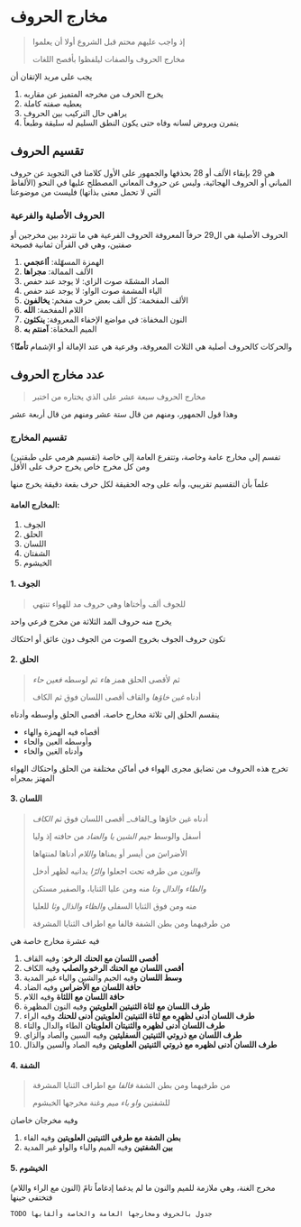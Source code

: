 # مخارج الحروف
> إذ واجب عليهم محتم     قبل الشروع أولا أن يعلموا
> 
> مخارج الحروف والصفات    ليلفظوا بأفصح اللغات

يجب على مريد الإتقان أن
1. يخرج الحرف من مخرجه المتميز عن مقاربه
2. يعطيه صفته كاملة
3. يراهي حال التركيب بين الحروف
4. يتمرن ويروض لسانه وفاه حتى يكون النطق السليم له سليقة وطبعاً

## تقسيم الحروف
هي 29 بإبقاء الألف أو 28 بحذفها والجمهور على الأول
كلامنا في التجويد عن حروف المباني أو الحروف الهجائية، وليس عن حروف المعاني المصطلح عليها في النحو (الألفاظ التي لا تحمل معنى بذاتها) فليست من موضوعنا

### الحروف الأصلية والفرعية
الحروف الأصلية هي ال29 حرفاً المعروفة
الحروف الفرعية هي ما تتردد بين مخرجين أو صفتين، وهي في القرآن ثمانية فصيحة
1. الهمزة المسهّلة: **أاعجمي**
2. الألف الممالة: **مجراها**
3. الصاد المشمّة صوت الزاي: لا يوجد عند حفص
4. الياء المشمة صوت الواو: لا يوجد عند حفص
5. الألف المفخمة: كل ألف بعض حرف مفخم: **يخالفون**
6. اللام المفخمة: **الله**
7. النون المخفاة: في مواضع الإخفاء المعروفة: **ينكثون**
8. الميم المخفاة: **آمنتم به**

والحركات كالحروف أصلية هي الثلاث المعروفة، وفرعية هي عند الإمالة أو الإشمام **تأمنّا**؟

## عدد مخارج الحروف
>مخارج الحروف سبعة عشر    على الذي يختاره من اختبر

وهذا قول الجمهور، ومنهم من قال ستة عشر ومنهم من قال أربعة عشر

### تقسيم المخارج
تفسم إلى مخارج عامة وخاصة، وتتفرع العامة إلى خاصة (تقسيم هرمي على طبقتين) ومن كل مخرج خاص يخرج حرف على الأقل

علماً بأن التقسيم تقريبي، وأنه على وجه الحقيقة لكل حرف بقعة دقيقة يخرج منها

#### المخارج العامة:
1. الجوف
2. الحلق
3. اللسان
4. الشفتان
5. الخيشوم

#### 1. الجوف
> للجوف ألف وأختاها وهي    حروف مد للهواء تنتهي

يخرج منه حروف المد الثلاثة من مخرج فرعي واحد

تكون حروف الجوف بخروج الصوت من الجوف دون عائق أو احتكاك

#### 2. الحلق
>ثم لأقصى الحلق _همز هاء_    ثم لوسطه _فعين حاء_
>
>أدناه _غين خاؤها_ والقاف    أقصى اللسان فوق ثم الكاف

ينقسم الحلق إلى ثلاثة مخارج خاصة، أقصى الحلق وأوسطه وأدناه

* أقصاه فيه الهمزة والهاء
* وأوسطه العين والحاء
* وأدناه الغين والخاء

تخرج هذه الحروف من تضايق مجرى الهواء في أماكن مختلفة من الحلق واحتكاك الهواء المهتز بمجراه

#### 3. اللسان
>أدناه غين خاؤها و_القاف_    أقصى اللسان فوق ثم _الكاف_
>
>أسفل والوسط _جيم الشين يا    والضاد_ من حافته إذ وليا
>
>الأضراسَ من أيسر أو يمناها     _واللام_ أدناها لمنتهاها
>
>_والنون_ من طرفه تحت اجعلوا    _والرّا_ يدانيه لظهر أدخل
>
>_والطاء والدال وتا_ منه ومن    عليا الثنايا، والصفير مستكن
>
>منه ومن فوق الثنايا السفلى    _والظاء والذال وثا_ للعليا
>
>من طرفيهما ومن بطن الشفة    فالفا مع اطراف الثنايا المشرفة

فيه عشرة مخارج خاصة هي

1. **أقصى اللسان مع الحنك الرخو**: وفيه القاف
2. **أقصى اللسان مع الحنك الرخو والصلب** وفيه الكاف
3. **وسط اللسان** وفيه الجيم والشين والياء غير المدية
4. **حافة اللسان مع الأضراس** وفيه الضاد
5. **حافة اللسان مع اللثاة** وفيه اللام
6.  **طرف اللسان مع لثاة الثنيتين العلويتين** وفيه النون المظهرة
7.  **طرف اللسان أدنى لظهره مع لثاة الثنيتين العلويتين أدنى للحنك** وفيه الراء
8.  **طرف اللسان أدنى لظهره والثنيتان العلويتان** الطاء والدال والتاء
9.  **طرف اللسان مع ذروتي الثنيتين السفليتين** وفيه السين والصاد والزاي
10.  **طرف اللسان أدنى لظهره مع ذروتي الثنيتين العلويتين** وفيه الصاد والسين والذال

#### 4. الشفة
>من طرفيهما ومن بطن الشفة    _فالفا_ مع اطراف الثنايا المشرفة
> 
>للشفتين _واو باء ميم_    وغنة مخرجها الخبشوم

وفيه مخرجان خاصان

1. **بطن الشفة مع طرفي الثنيتين العلويتين** وفيه الفاء
2. **بين الشفتين** وفيه الميم والباء والواو غير المدية

#### 5. الخيشوم
مخرج الغنة، وهي ملازمة للميم والنون ما لم يدغما إدغاماً تامً (النون مع الراء واللام) فتختفي حينها

`TODO جدول بالحروف ومخارجها العامة والخاصة وألقابها`


